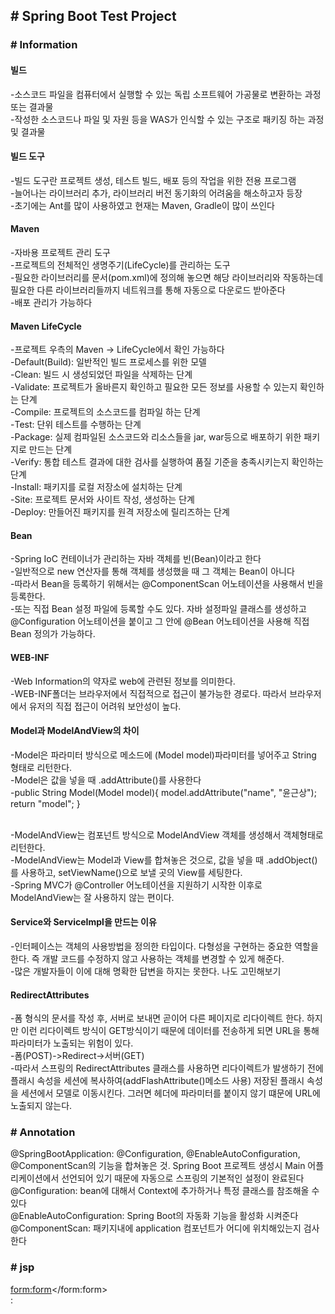 <h2># Spring Boot Test Project</h2>

<h3># Information</h3>

<h4>빌드</h4>
-소스코드 파일을 컴퓨터에서 실행할 수 있는 독립 소프트웨어 가공물로 변환하는 과정 또는 결과물</br>
-작성한 소스코드나 파일 및 자원 등을 WAS가 인식할 수 있는 구조로 패키징 하는 과정 및 결과물

<h4>빌드 도구</h4>
-빌드 도구란 프로젝트 생성, 테스트 빌드, 배포 등의 작업을 위한 전용 프로그램</br>
-늘어나는 라이브러리 추가, 라이브러리 버전 동기화의 어려움을 해소하고자 등장</br>
-초기에는 Ant를 많이 사용하였고 현재는 Maven, Gradle이 많이 쓰인다</br>

<h4>Maven</h4>
-자바용 프로젝트 관리 도구</br>
-프로젝트의 전체적인 생명주기(LifeCycle)를 관리하는 도구</br>
-필요한 라이브러리를 문서(pom.xml)에 정의해 놓으면 해당 라이브러리와 작동하는데 필요한 다른 라이브러리들까지 네트워크를 통해 자동으로 다운로드 받아준다</br>
-배포 관리가 가능하다</br>

<h4>Maven LifeCycle</h4>
-프로젝트 우측의 Maven -> LifeCycle에서 확인 가능하다</br>
-Default(Build): 일반적인 빌드 프로세스를 위한 모델</br>
-Clean: 빌드 시 생성되었던 파일을 삭제하는 단계</br>
-Validate: 프로젝트가 올바른지 확인하고 필요한 모든 정보를 사용할 수 있는지 확인하는 단계</br>
-Compile: 프로젝트의 소스코드를 컴파일 하는 단계</br>
-Test: 단위 테스트를 수행하는 단계</br>
-Package: 실제 컴파일된 소스코드와 리소스들을 jar, war등으로 배포하기 위한 패키지로 만드는 단계</br>
-Verify: 통합 테스트 결과에 대한 검사를 실행하여 품질 기준을 충족시키는지 확인하는 단계</br>
-Install: 패키지를 로컬 저장소에 설치하는 단계</br>
-Site: 프로젝트 문서와 사이트 작성, 생성하는 단계</br>
-Deploy: 만들어진 패키지를 원격 저장소에 릴리즈하는 단계</br>

<h4>Bean</h4>
-Spring IoC 컨테이너가 관리하는 자바 객체를 빈(Bean)이라고 한다</br>
-일반적으로 new 연산자를 통해 객체를 생성했을 때 그 객체는 Bean이 아니다</br>
-따라서 Bean을 등록하기 위해서는 @ComponentScan 어노테이션을 사용해서 빈을 등록한다.</br>
-또는 직접 Bean 설정 파일에 등록할 수도 있다. 자바 설정파일 클래스를 생성하고 @Configuration 어노테이션을 붙이고 그 안에 @Bean 어노테이션을 사용해 직접 Bean 정의가 가능하다.</br>

<h4>WEB-INF</h4>
-Web Information의 약자로 web에 관련된 정보를 의미한다.</br>
-WEB-INF폴더는 브라우저에서 직접적으로 접근이 불가능한 경로다. 따라서 브라우저에서 유저의 직접 접근이 어려워 보안성이 높다.</br>

<h4>Model과 ModelAndView의 차이</h4>
-Model은 파라미터 방식으로 메소드에 (Model model)파라미터를 넣어주고 String 형태로 리턴한다.</br>
-Model은 값을 넣을 때 .addAttribute()를 사용한다</br>
-public String Model(Model model){ model.addAttribute("name", "윤근상"); return "model"; }</br></br>

-ModelAndView는 컴포넌트 방식으로 ModelAndView 객체를 생성해서 객체형태로 리턴한다.</br>
-ModelAndView는 Model과 View를 합쳐놓은 것으로, 값을 넣을 때 .addObject()를 사용하고, setViewName()으로 보낼 곳의 View를 세팅한다.</br>
-Spring MVC가 @Controller 어노테이션을 지원하기 시작한 이후로 ModelAndView는 잘 사용하지 않는 편이다.</br>

<h4>Service와 ServiceImpl을 만드는 이유</h4>
-인터페이스는 객체의 사용방법을 정의한 타입이다. 다형성을 구현하는 중요한 역할을 한다. 즉 개발 코드를 수정하지 않고 사용하는 객체를 변경할 수 있게 해준다.</br>
-많은 개발자들이 이에 대해 명확한 답변을 하지는 못한다. 나도 고민해보기</br>

<h4>RedirectAttributes</h4>
-폼 형식의 문서를 작성 후, 서버로 보내면 곧이어 다른 페이지로 리다이렉트 한다. 하지만 이런 리다이렉트 방식이 GET방식이기 때문에 데이터를 전송하게 되면 URL을 통해 파라미터가 노출되는 위험이 있다.</br>
-폼(POST)->Redirect->서버(GET)</br>
-따라서 스프링의 RedirectAttributes 클래스를 사용하면 리다이렉트가 발생하기 전에 플래시 속성을 세션에 복사하여(addFlashAttribute()메소드 사용) 저장된 플래시 속성을 세션에서 모델로 이동시킨다. 그러면 헤더에 파라미터를 붙이지 않기 떄문에 URL에 노출되지 않는다.</br>


<h3># Annotation</h3>

@SpringBootApplication: @Configuration, @EnableAutoConfiguration, @ComponentScan의 기능을 합쳐놓은 것. Spring Boot 프로젝트 생성시 Main 어플리케이션에서 선언되어 있기 때문에 자동으로 스프링의 기본적인 설정이 완료된다</br>
@Configuration: bean에 대해서 Context에 추가하거나 특정 클래스를 참조해올 수 있다</br>
@EnableAutoConfiguration: Spring Boot의 자동화 기능을 활성화 시켜준다</br>
@ComponentScan: 패키지내에 application 컴포넌트가 어디에 위치해있는지 검사한다</br>



<h3># jsp</h3>

<form:form></form:form></br>
: <form id= "command" action="{page_url}" method="post"></form>





